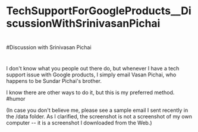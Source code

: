# TechSupportForGoogleProducts__DiscussionWithSrinivasanPichai
#
#Discussion with Srinivasan Pichai
#
I don't know what you people out there do, but whenever I have a tech support issue with Google products, I simply email Vasan Pichai, who happens to be Sundar Pichai's brother.

I know there are other ways to do it, but this is my preferred method. #humor

(In case you don't believe me, please see a sample email I sent recently in the /data folder. As I clarified, the screenshot is not a screenshot of my own computer -- it is a screenshot I downloaded from the Web.)
